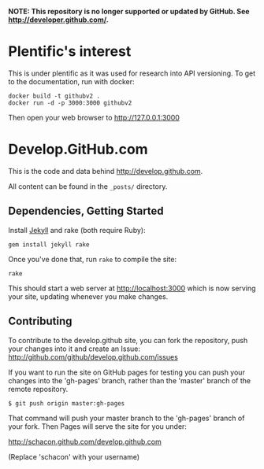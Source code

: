 **NOTE: This repository is no longer supported or updated by GitHub. See http://developer.github.com/.**

Plentific's interest
====================

This is under plentific as it was used for research into API
versioning. To get to the documentation, run with docker:

```
docker build -t githubv2 .
docker run -d -p 3000:3000 githubv2
```

Then open your web browser to http://127.0.0.1:3000

Develop.GitHub.com
==================

This is the code and data behind <http://develop.github.com>.

All content can be found in the `_posts/` directory.


Dependencies, Getting Started
-----------------------------

Install [Jekyll][jk] and rake (both require Ruby):

    gem install jekyll rake

Once you've done that, run `rake` to compile the site:

    rake

This should start a web server at <http://localhost:3000> which is now
serving your site, updating whenever you make changes.

Contributing
------------

To contribute to the develop.github site, you can fork the repository,
push your changes into it and create an Issue:
<http://github.com/github/develop.github.com/issues>

If you want to run the site on GitHub pages for testing you can push your
changes into the 'gh-pages' branch, rather than the 'master' branch of
the remote repository.

    $ git push origin master:gh-pages

That command will push your master branch to the 'gh-pages' branch of
your fork.  Then Pages will serve the site for you under:

<http://schacon.github.com/develop.github.com>

(Replace 'schacon' with your username)

[jk]: https://github.com/mojombo/jekyll
